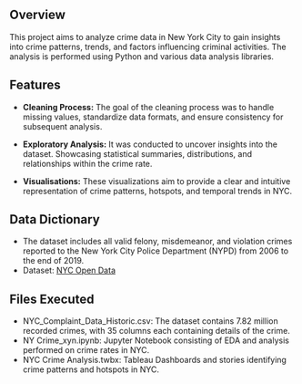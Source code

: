 ## Overview
This project aims to analyze crime data in New York City to gain insights into crime patterns, trends, and factors influencing criminal activities. The analysis is performed using Python and various data analysis libraries.

## Features

- **Cleaning Process:** The goal of the cleaning process was to handle missing values, standardize data formats, and ensure consistency for subsequent analysis.

- **Exploratory Analysis:** It was conducted to uncover insights into the dataset. Showcasing statistical summaries, distributions, and relationships within the crime rate. 

- **Visualisations:** These visualizations aim to provide a clear and intuitive representation of crime patterns, hotspots, and temporal trends in NYC.

## Data Dictionary

* The dataset includes all valid felony, misdemeanor, and violation crimes reported to the New York City Police Department (NYPD) from 2006 to the end of 2019. 
* Dataset: [NYC Open Data](https://data.cityofnewyork.us/Public-Safety/NYPD-Complaint-Data-Historic/qgea-i56i)

## Files Executed

* NYC_Complaint_Data_Historic.csv: The dataset contains 7.82 million recorded crimes, with 35 columns each containing details of the crime. 
* NY Crime_xyn.ipynb: Jupyter Notebook consisting of EDA and analysis performed on crime rates in NYC.
* NYC Crime Analysis.twbx: Tableau Dashboards and stories identifying crime patterns and hotspots in NYC.





